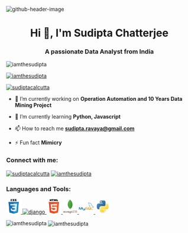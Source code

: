 ![github-header-image](https://github.com/user-attachments/assets/f695501c-9028-4cbf-a525-0ee443bb07ce)

<h1 align="center">Hi 👋, I'm Sudipta Chatterjee</h1>
<h3 align="center">A passionate Data Analyst from India</h3>

<p align="left"> <img src="https://komarev.com/ghpvc/?username=iamthesudipta&label=Profile%20views&color=0e75b6&style=flat" alt="iamthesudipta" /> </p>

<p align="left"> <a href="https://github.com/ryo-ma/github-profile-trophy"><img src="https://github-profile-trophy.vercel.app/?username=iamthesudipta" alt="iamthesudipta" /></a> </p>

<p align="left"> <a href="https://twitter.com/sudiptacalcutta" target="blank"><img src="https://img.shields.io/twitter/follow/sudiptacalcutta?logo=twitter&style=for-the-badge" alt="sudiptacalcutta" /></a> </p>

- 🔭 I’m currently working on **Operation Automation and 10 Years Data Mining Project**

- 🌱 I’m currently learning **Python, Javascript**

- 📫 How to reach me **sudipta.ravaya@gmail.com**

- ⚡ Fun fact **Mimicry**

<h3 align="left">Connect with me:</h3>
<p align="left">
<a href="https://twitter.com/sudiptacalcutta" target="blank"><img align="center" src="https://raw.githubusercontent.com/rahuldkjain/github-profile-readme-generator/master/src/images/icons/Social/twitter.svg" alt="sudiptacalcutta" height="30" width="40" /></a>
<a href="https://linkedin.com/in/iamthesudipta" target="blank"><img align="center" src="https://raw.githubusercontent.com/rahuldkjain/github-profile-readme-generator/master/src/images/icons/Social/linked-in-alt.svg" alt="iamthesudipta" height="30" width="40" /></a>
</p>

<h3 align="left">Languages and Tools:</h3>
<p align="left"> <a href="https://www.w3schools.com/css/" target="_blank" rel="noreferrer"> <img src="https://raw.githubusercontent.com/devicons/devicon/master/icons/css3/css3-original-wordmark.svg" alt="css3" width="40" height="40"/> </a> <a href="https://www.djangoproject.com/" target="_blank" rel="noreferrer"> <img src="https://cdn.worldvectorlogo.com/logos/django.svg" alt="django" width="40" height="40"/> </a> <a href="https://www.w3.org/html/" target="_blank" rel="noreferrer"> <img src="https://raw.githubusercontent.com/devicons/devicon/master/icons/html5/html5-original-wordmark.svg" alt="html5" width="40" height="40"/> </a> <a href="https://www.mongodb.com/" target="_blank" rel="noreferrer"> <img src="https://raw.githubusercontent.com/devicons/devicon/master/icons/mongodb/mongodb-original-wordmark.svg" alt="mongodb" width="40" height="40"/> </a> <a href="https://www.mysql.com/" target="_blank" rel="noreferrer"> <img src="https://raw.githubusercontent.com/devicons/devicon/master/icons/mysql/mysql-original-wordmark.svg" alt="mysql" width="40" height="40"/> </a> <a href="https://www.python.org" target="_blank" rel="noreferrer"> <img src="https://raw.githubusercontent.com/devicons/devicon/master/icons/python/python-original.svg" alt="python" width="40" height="40"/> </a> </p>

<p><img align="left" src="https://github-readme-stats.vercel.app/api/top-langs?username=iamthesudipta&show_icons=true&locale=en&layout=compact" alt="iamthesudipta" /></p>

<p>&nbsp;<img align="center" src="https://github-readme-stats.vercel.app/api?username=iamthesudipta&show_icons=true&locale=en" alt="iamthesudipta" /></p>
